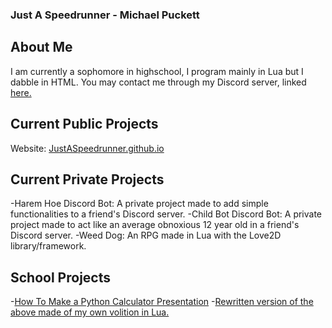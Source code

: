 ### Just A Speedrunner - Michael Puckett
## About Me
I am currently a sophomore in highschool, I program mainly in Lua but I dabble in HTML.
You may contact me through my Discord server, linked [here.](https://discord.gg/9xKQQYkdzH)

## Current Public Projects
Website: [JustASpeedrunner.github.io](https://justaspeedrunner.github.io/)

## Current Private Projects
-Harem Hoe Discord Bot: A private project made to add simple functionalities to a friend's Discord server.
-Child Bot Discord Bot: A private project made to act like an average obnoxious 12 year old in a friend's Discord server.
-Weed Dog: An RPG made in Lua with the Love2D library/framework.

## School Projects
-[How To Make a Python Calculator Presentation](https://github.com/JustASpeedrunner/DigitalLiteracyCalculator)
-[Rewritten version of the above made of my own volition in Lua.](https://github.com/JustASpeedrunner/DigitalLiteracyCalculatorRewrite)
